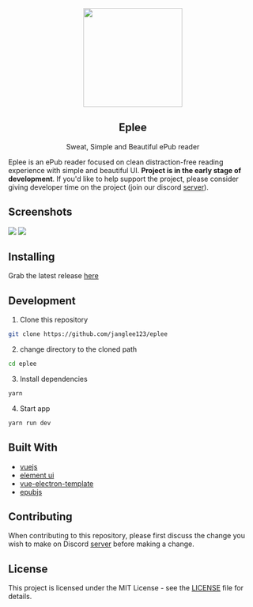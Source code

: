 <div align="center">
<img src="https://github.com/Janglee123/eplee/blob/master/build/icons/256x256.png" width=200px height=200px ></p>
<h2>Eplee</h2>
Sweat, Simple and Beautiful ePub reader
</div>

Eplee is an ePub reader focused on clean distraction-free reading experience with simple and beautiful UI.  **Project is in the early stage of development**.  If you'd like to help support the project, please consider giving developer time on the project (join our discord [server](https://discord.gg/nrt3QKN)).

## Screenshots
<img src="https://github.com/Janglee123/eplee/blob/master/screenshots/screenshot_2.png" margin=auto>
<img src="https://github.com/Janglee123/eplee/blob/master/screenshots/screenshot_1.png" margin=auto>

## Installing 

Grab the latest release [here](https://github.com/Janglee123/eplee/releases)     

## Development

1. Clone this repository

```bash
git clone https://github.com/janglee123/eplee
```

2. change directory to the cloned path

```bash
cd eplee
```

3. Install dependencies
```bash
yarn 
```

4. Start app
```bash
yarn run dev
```

## Built With
- [vuejs](https://vuejs.org/)
- [element ui](https://element.eleme.io/#/en-US)
- [vue-electron-template](https://github.com/mubaidr/vue-electron-template)
- [epubjs](https://github.com/futurepress/epub.js/)

## Contributing

When contributing to this repository, please first discuss the change you wish to make on Discord [server](https://discord.gg/nrt3QKN) before making a change.

## License

This project is licensed under the MIT License - see the [LICENSE](https://github.com/Janglee123/eplee/blob/master/LICENSE) file for details.
